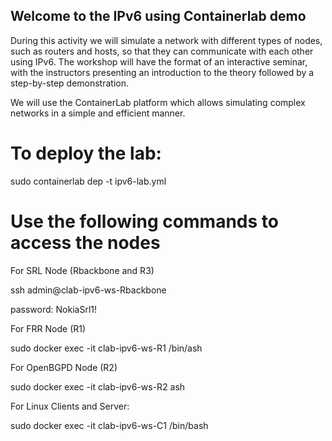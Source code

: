 ## Welcome to the IPv6 using Containerlab demo

During this activity we will simulate a network with different types of nodes, such as routers and hosts, so that they can communicate with each other using IPv6. The workshop will have the format of an interactive seminar, with the instructors presenting an introduction to the theory followed by a step-by-step demonstration.

We will use the ContainerLab platform which allows simulating complex networks in a simple and efficient manner.

# To deploy the lab:

sudo containerlab dep -t ipv6-lab.yml

# Use the following commands to access the nodes

For SRL Node (Rbackbone and R3)

ssh admin@clab-ipv6-ws-Rbackbone

password: NokiaSrl1!

For FRR Node (R1)

sudo docker exec -it clab-ipv6-ws-R1 /bin/ash

For OpenBGPD Node (R2)

sudo docker exec -it clab-ipv6-ws-R2 ash

For Linux Clients and Server:

sudo docker exec -it clab-ipv6-ws-C1 /bin/bash